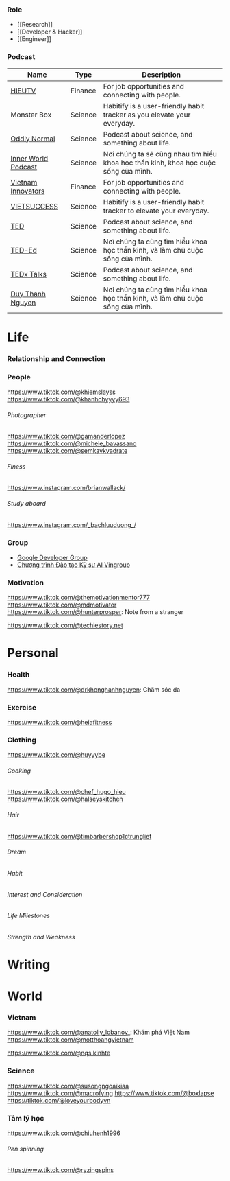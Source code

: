 ### Role

- [[Research]]
- [[Developer & Hacker]]
- [[Engineer]]

### Podcast

| Name                                                               | Type    | Description                                                                         |
| ------------------------------------------------------------------ | ------- | ----------------------------------------------------------------------------------- |
| [HIEUTV](https://www.youtube.com/@hieu-tv)                         | Finance | For job opportunities and connecting with people.                                   |
| Monster Box                                                        | Science | Habitify is a user-friendly habit tracker as you elevate your everyday.             |
| [Oddly Normal](https://oddly-podcast.com)                          | Science | Podcast about science, and something about life.                                    |
| [Inner World Podcast](https://www.youtube.com/@Innerworld.podcast) | Science | Nơi chúng ta sẽ cùng nhau tìm hiểu khoa học thần kinh, khoa học cuộc sống của mình. |
| [Vietnam Innovators](https://www.youtube.com/@vietnaminnovators)   | Finance | For job opportunities and connecting with people.                                   |
| [VIETSUCCESS](https://www.youtube.com/vietsuccess)                 | Science | Habitify is a user-friendly habit tracker to elevate your everyday.                 |
| [TED](https://www.youtube.com/@TED)                                | Science | Podcast about science, and something about life.                                    |
| [TED-Ed](https://www.youtube.com/@TEDEd)                           | Science | Nơi chúng ta cùng tìm hiểu khoa học thần kinh, và làm chủ cuộc sống của mình.       |
| [TEDx Talks](https://www.youtube.com/@TEDx)                        | Science | Podcast about science, and something about life.                                    |
| [Duy Thanh Nguyen](https://www.youtube.com/@duythanhish)           | Science | Nơi chúng ta cùng tìm hiểu khoa học thần kinh, và làm chủ cuộc sống của mình.       |

# Life

### Relationship and Connection

### People

https://www.tiktok.com/@khiemslayss
https://www.tiktok.com/@khanhchyyyy693

###### Photographer

https://www.tiktok.com/@gamanderlopez
https://www.tiktok.com/@michele_bavassano
https://www.tiktok.com/@semkavkvadrate

###### Finess

https://www.instagram.com/brianwallack/

###### Study aboard

https://www.instagram.com/_bachluuduong_/

### Group

- [Google Developer Group](https://gdg.community.dev)
- [Chương trình Đào tạo Kỹ sư AI Vingroup](https://www.facebook.com/groups/ctaivingroup/)

### Motivation

https://www.tiktok.com/@themotivationmentor777
https://www.tiktok.com/@mdmotivator
https://www.tiktok.com/@hunterprosper: Note from a stranger

https://www.tiktok.com/@techiestory.net

# Personal

### Health

https://www.tiktok.com/@drkhonghanhnguyen: Chăm sóc da

### Exercise

https://www.tiktok.com/@heiafitness

### Clothing

https://www.tiktok.com/@huyyybe

###### Cooking

https://www.tiktok.com/@chef_hugo_hieu
https://www.tiktok.com/@halseyskitchen

###### Hair

https://www.tiktok.com/@timbarbershop1ctrungliet
###### Dream

###### Habit

###### Interest and Consideration

###### Life Milestones

###### Strength and Weakness

# Writing

# World

### Vietnam

https://www.tiktok.com/@anatoliy_lobanov_: Khám phá Việt Nam
https://www.tiktok.com/@motthoangvietnam

https://www.tiktok.com/@nqs.kinhte

### Science

https://www.tiktok.com/@susongngoaikiaa
https://www.tiktok.com/@macrofying
https://www.tiktok.com/@boxlapse
https://tiktok.com/@loveyourbodyvn

### Tâm lý học

https://www.tiktok.com/@chiuhenh1996

###### Pen spinning

https://www.tiktok.com/@ryzingspins